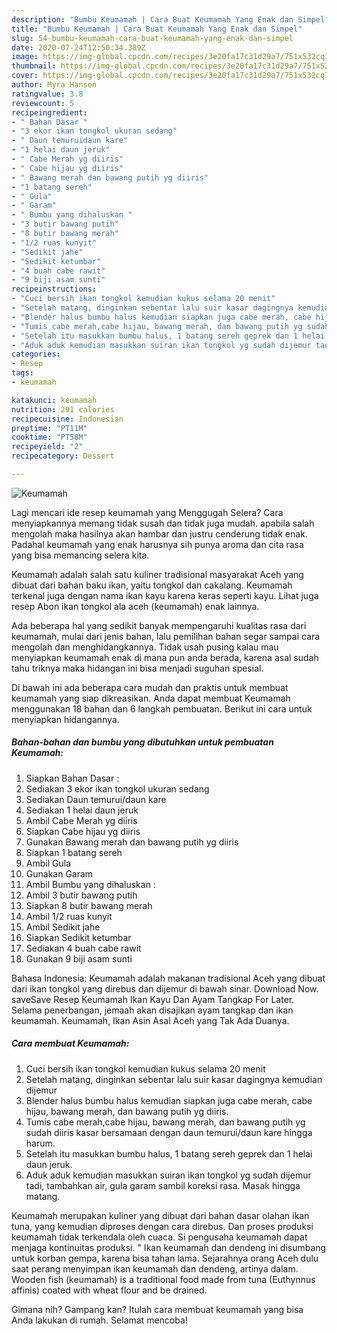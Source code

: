```yaml
---
description: "Bumbu Keumamah | Cara Buat Keumamah Yang Enak dan Simpel"
title: "Bumbu Keumamah | Cara Buat Keumamah Yang Enak dan Simpel"
slug: 54-bumbu-keumamah-cara-buat-keumamah-yang-enak-dan-simpel
date: 2020-07-24T12:50:34.389Z
image: https://img-global.cpcdn.com/recipes/3e20fa17c31d29a7/751x532cq70/keumamah-foto-resep-utama.jpg
thumbnail: https://img-global.cpcdn.com/recipes/3e20fa17c31d29a7/751x532cq70/keumamah-foto-resep-utama.jpg
cover: https://img-global.cpcdn.com/recipes/3e20fa17c31d29a7/751x532cq70/keumamah-foto-resep-utama.jpg
author: Myra Hanson
ratingvalue: 3.8
reviewcount: 5
recipeingredient:
- " Bahan Dasar "
- "3 ekor ikan tongkol ukuran sedang"
- " Daun temuruidaun kare"
- "1 helai daun jeruk"
- " Cabe Merah yg diiris"
- " Cabe hijau yg diiris"
- " Bawang merah dan bawang putih yg diiris"
- "1 batang sereh"
- " Gula"
- " Garam"
- " Bumbu yang dihaluskan "
- "3 butir bawang putih"
- "8 butir bawang merah"
- "1/2 ruas kunyit"
- "Sedikit jahe"
- "Sedikit ketumbar"
- "4 buah cabe rawit"
- "9 biji asam sunti"
recipeinstructions:
- "Cuci bersih ikan tongkol kemudian kukus selama 20 menit"
- "Setelah matang, dinginkan sebentar lalu suir kasar dagingnya kemudian dijemur"
- "Blender halus bumbu halus kemudian siapkan juga cabe merah, cabe hijau, bawang merah, dan bawang putih yg diiris."
- "Tumis cabe merah,cabe hijau, bawang merah, dan bawang putih yg sudah diiris kasar bersamaan dengan daun temurui/daun kare hingga harum."
- "Setelah itu masukkan bumbu halus, 1 batang sereh geprek dan 1 helai daun jeruk."
- "Aduk aduk kemudian masukkan suiran ikan tongkol yg sudah dijemur tadi, tambahkan air, gula garam sambil koreksi rasa. Masak hingga matang."
categories:
- Resep
tags:
- keumamah

katakunci: keumamah 
nutrition: 291 calories
recipecuisine: Indonesian
preptime: "PT11M"
cooktime: "PT58M"
recipeyield: "2"
recipecategory: Dessert

---
```



![Keumamah](https://img-global.cpcdn.com/recipes/3e20fa17c31d29a7/751x532cq70/keumamah-foto-resep-utama.jpg)

Lagi mencari ide resep keumamah yang Menggugah Selera? Cara menyiapkannya memang tidak susah dan tidak juga mudah. apabila salah mengolah maka hasilnya akan hambar dan justru cenderung tidak enak. Padahal keumamah yang enak harusnya sih punya aroma dan cita rasa yang bisa memancing selera kita.

Keumamah adalah salah satu kuliner tradisional masyarakat Aceh yang dibuat dari bahan baku ikan, yaitu tongkol dan cakalang. Keumamah terkenal juga dengan nama ikan kayu karena keras seperti kayu. Lihat juga resep Abon ikan tongkol ala aceh (keumamah) enak lainnya.

Ada beberapa hal yang sedikit banyak mempengaruhi kualitas rasa dari keumamah, mulai dari jenis bahan, lalu pemilihan bahan segar sampai cara mengolah dan menghidangkannya. Tidak usah pusing kalau mau menyiapkan keumamah enak di mana pun anda berada, karena asal sudah tahu triknya maka hidangan ini bisa menjadi suguhan spesial.


Di bawah ini ada beberapa cara mudah dan praktis untuk membuat keumamah yang siap dikreasikan. Anda dapat membuat Keumamah menggunakan 18 bahan dan 6 langkah pembuatan. Berikut ini cara untuk menyiapkan hidangannya.

<!--inarticleads1-->

##### Bahan-bahan dan bumbu yang dibutuhkan untuk pembuatan Keumamah:

1. Siapkan  Bahan Dasar :
1. Sediakan 3 ekor ikan tongkol ukuran sedang
1. Sediakan  Daun temurui/daun kare
1. Sediakan 1 helai daun jeruk
1. Ambil  Cabe Merah yg diiris
1. Siapkan  Cabe hijau yg diiris
1. Gunakan  Bawang merah dan bawang putih yg diiris
1. Siapkan 1 batang sereh
1. Ambil  Gula
1. Gunakan  Garam
1. Ambil  Bumbu yang dihaluskan :
1. Ambil 3 butir bawang putih
1. Siapkan 8 butir bawang merah
1. Ambil 1/2 ruas kunyit
1. Ambil Sedikit jahe
1. Siapkan Sedikit ketumbar
1. Sediakan 4 buah cabe rawit
1. Gunakan 9 biji asam sunti


Bahasa Indonesia: Keumamah adalah makanan tradisional Aceh yang dibuat dari ikan tongkol yang direbus dan dijemur di bawah sinar. Download Now. saveSave Resep Keumamah Ikan Kayu Dan Ayam Tangkap For Later. Selama penerbangan, jemaah akan disajikan ayam tangkap dan ikan keumamah. Keumamah, Ikan Asin Asal Aceh yang Tak Ada Duanya. 

<!--inarticleads2-->

##### Cara membuat Keumamah:

1. Cuci bersih ikan tongkol kemudian kukus selama 20 menit
1. Setelah matang, dinginkan sebentar lalu suir kasar dagingnya kemudian dijemur
1. Blender halus bumbu halus kemudian siapkan juga cabe merah, cabe hijau, bawang merah, dan bawang putih yg diiris.
1. Tumis cabe merah,cabe hijau, bawang merah, dan bawang putih yg sudah diiris kasar bersamaan dengan daun temurui/daun kare hingga harum.
1. Setelah itu masukkan bumbu halus, 1 batang sereh geprek dan 1 helai daun jeruk.
1. Aduk aduk kemudian masukkan suiran ikan tongkol yg sudah dijemur tadi, tambahkan air, gula garam sambil koreksi rasa. Masak hingga matang.


Keumamah merupakan kuliner yang dibuat dari bahan dasar olahan ikan tuna, yang kemudian diproses dengan cara direbus. Dan proses produksi keumamah tidak terkendala oleh cuaca. Si pengusaha keumamah dapat menjaga kontinuitas produksi. &#34; Ikan keumamah dan dendeng ini disumbang untuk korban gempa, karena bisa tahan lama. Sejarahnya orang Aceh dulu saat perang menyimpan ikan keumamah dan dendeng, artinya dalam. Wooden fish (keumamah) is a traditional food made from tuna (Euthynnus affinis) coated with wheat flour and be drained. 

Gimana nih? Gampang kan? Itulah cara membuat keumamah yang bisa Anda lakukan di rumah. Selamat mencoba!

